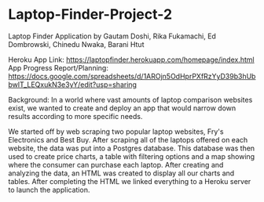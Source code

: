 # Laptop-Finder-Project-2

Laptop Finder Application by Gautam Doshi, Rika Fukamachi, Ed Dombrowski, Chinedu Nwaka, Barani Htut

Heroku App Link: https://laptopfinder.herokuapp.com/homepage/index.html
App Progress Report/Planning: https://docs.google.com/spreadsheets/d/1AROjn5OdHprPXfRzYyD39b3hUbbwlT_LEQxukN3e3yY/edit?usp=sharing

Background:
In a world where vast amounts of laptop comparison websites exist, we wanted to create and deploy an app that would narrow down results according to more specific needs.

We started off by web scraping two popular laptop websites, Fry's Electronics and Best Buy. After scraping all of the laptops offered on each website, the data was put into a Postgres database. This database was then used to create price charts, a table with filtering options and a map showing where the consumer can purchase each laptop. After creating and analyzing the data, an HTML was created to display all our charts and tables. After completing the HTML we linked everything to a Heroku server to launch the application.

